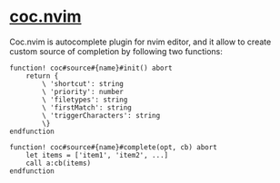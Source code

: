 # [coc.nvim](https://github.com/neoclide/coc.nvim/wiki/Create-custom-source) 

Coc.nvim is autocomplete plugin for nvim editor, and it allow to create custom source of completion by following two functions:
```
function! coc#source#{name}#init() abort
    return {
        \ 'shortcut': string
        \ 'priority': number
        \ 'filetypes': string
        \ 'firstMatch': string
        \ 'triggerCharacters': string
        \}
endfunction
```
```
function! coc#source#{name}#complete(opt, cb) abort
    let items = ['item1', 'item2', ...]
    call a:cb(items)
endfunction
```
